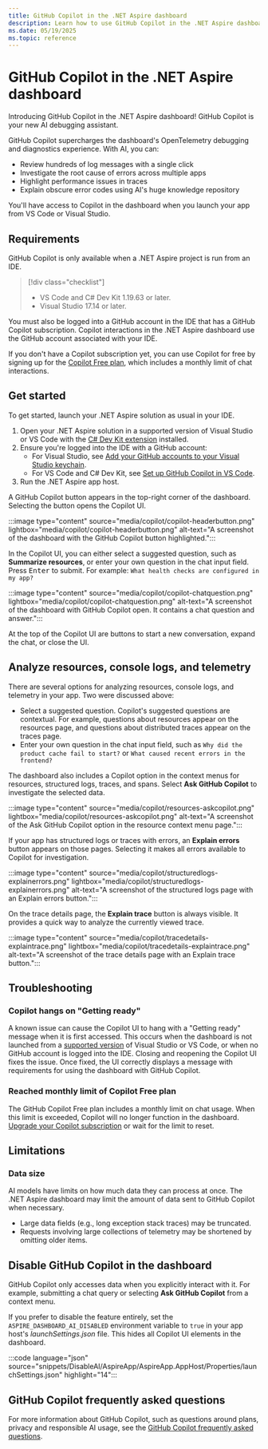 ```yaml
---
title: GitHub Copilot in the .NET Aspire dashboard
description: Learn how to use GitHub Copilot in the .NET Aspire dashboard.
ms.date: 05/19/2025
ms.topic: reference
---
```


# GitHub Copilot in the .NET Aspire dashboard

Introducing GitHub Copilot in the .NET Aspire dashboard! GitHub Copilot is your new AI debugging assistant.

GitHub Copilot supercharges the dashboard's OpenTelemetry debugging and diagnostics experience. With AI, you can:

- Review hundreds of log messages with a single click
- Investigate the root cause of errors across multiple apps
- Highlight performance issues in traces
- Explain obscure error codes using AI's huge knowledge repository

You'll have access to Copilot in the dashboard when you launch your app from VS Code or Visual Studio.

## Requirements

GitHub Copilot is only available when a .NET Aspire project is run from an IDE.

> [!div class="checklist"]
>
> - VS Code and C# Dev Kit 1.19.63 or later.
> - Visual Studio 17.14 or later.

You must also be logged into a GitHub account in the IDE that has a GitHub Copilot subscription. Copilot interactions in the .NET Aspire dashboard use the GitHub account associated with your IDE.

If you don't have a Copilot subscription yet, you can use Copilot for free by signing up for the [Copilot Free plan](https://aka.ms/dotnet/aspire/copilot-free-signup), which includes a monthly limit of chat interactions.

## Get started

To get started, launch your .NET Aspire solution as usual in your IDE.

1. Open your .NET Aspire solution in a supported version of Visual Studio or VS Code with the [C# Dev Kit extension](/visualstudio/subscriptions/vs-c-sharp-dev-kit) installed.
2. Ensure you're logged into the IDE with a GitHub account:
   - For Visual Studio, see [Add your GitHub accounts to your Visual Studio keychain](https://aka.ms/dotnet/aspire/copilot-vs-login).
   - For VS Code and C# Dev Kit, see [Set up GitHub Copilot in VS Code](https://aka.ms/dotnet/aspire/copilot-vscode-login).
3. Run the .NET Aspire app host.

A GitHub Copilot button appears in the top-right corner of the dashboard. Selecting the button opens the Copilot UI.

:::image type="content" source="media/copilot/copilot-headerbutton.png" lightbox="media/copilot/copilot-headerbutton.png" alt-text="A screenshot of the dashboard with the GitHub Copilot button highlighted.":::

In the Copilot UI, you can either select a suggested question, such as **Summarize resources**, or enter your own question in the chat input field. Press <kbd>Enter</kbd> to submit. For example: `What health checks are configured in my app?`

:::image type="content" source="media/copilot/copilot-chatquestion.png" lightbox="media/copilot/copilot-chatquestion.png" alt-text="A screenshot of the dashboard with GitHub Copilot open. It contains a chat question and answer.":::

At the top of the Copilot UI are buttons to start a new conversation, expand the chat, or close the UI.

## Analyze resources, console logs, and telemetry

There are several options for analyzing resources, console logs, and telemetry in your app. Two were discussed above:

- Select a suggested question. Copilot's suggested questions are contextual. For example, questions about resources appear on the resources page, and questions about distributed traces appear on the traces page.
- Enter your own question in the chat input field, such as `Why did the product cache fail to start?` or `What caused recent errors in the frontend?`

The dashboard also includes a Copilot option in the context menus for resources, structured logs, traces, and spans. Select **Ask GitHub Copilot** to investigate the selected data.

:::image type="content" source="media/copilot/resources-askcopilot.png" lightbox="media/copilot/resources-askcopilot.png" alt-text="A screenshot of the Ask GitHub Copilot option in the resource context menu page.":::

If your app has structured logs or traces with errors, an **Explain errors** button appears on those pages. Selecting it makes all errors available to Copilot for investigation.

:::image type="content" source="media/copilot/structuredlogs-explainerrors.png" lightbox="media/copilot/structuredlogs-explainerrors.png" alt-text="A screenshot of the structured logs page with an Explain errors button.":::

On the trace details page, the **Explain trace** button is always visible. It provides a quick way to analyze the currently viewed trace.

:::image type="content" source="media/copilot/tracedetails-explaintrace.png" lightbox="media/copilot/tracedetails-explaintrace.png" alt-text="A screenshot of the trace details page with an Explain trace button.":::

## Troubleshooting

### Copilot hangs on "Getting ready"

A known issue can cause the Copilot UI to hang with a "Getting ready" message when it is first accessed. This occurs when the dashboard is not launched from a [supported version](#requirements) of Visual Studio or VS Code, or when no GitHub account is logged into the IDE. Closing and reopening the Copilot UI fixes the issue. Once fixed, the UI correctly displays a message with requirements for using the dashboard with GitHub Copilot.

### Reached monthly limit of Copilot Free plan

The GitHub Copilot Free plan includes a monthly limit on chat usage. When this limit is exceeded, Copilot will no longer function in the dashboard. [Upgrade your Copilot subscription](https://aka.ms/dotnet/aspire/copilot-pro) or wait for the limit to reset.

## Limitations

### Data size

AI models have limits on how much data they can process at once. The .NET Aspire dashboard may limit the amount of data sent to GitHub Copilot when necessary.

- Large data fields (e.g., long exception stack traces) may be truncated.
- Requests involving large collections of telemetry may be shortened by omitting older items.

## Disable GitHub Copilot in the dashboard

GitHub Copilot only accesses data when you explicitly interact with it. For example, submitting a chat query or selecting **Ask GitHub Copilot** from a context menu.

If you prefer to disable the feature entirely, set the `ASPIRE_DASHBOARD_AI_DISABLED` environment variable to `true` in your app host's _launchSettings.json_ file. This hides all Copilot UI elements in the dashboard.

:::code language="json" source="snippets/DisableAI/AspireApp/AspireApp.AppHost/Properties/launchSettings.json" highlight="14":::

## GitHub Copilot frequently asked questions

For more information about GitHub Copilot, such as questions around plans, privacy and responsible AI usage, see the [GitHub Copilot frequently asked questions](https://github.com/features/copilot#faq).
